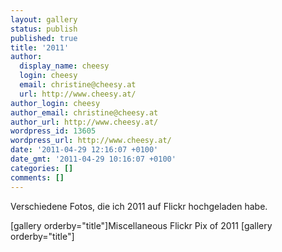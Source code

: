 ```yaml
---
layout: gallery
status: publish
published: true
title: '2011'
author:
  display_name: cheesy
  login: cheesy
  email: christine@cheesy.at
  url: http://www.cheesy.at/
author_login: cheesy
author_email: christine@cheesy.at
author_url: http://www.cheesy.at/
wordpress_id: 13605
wordpress_url: http://www.cheesy.at/
date: '2011-04-29 12:16:07 +0100'
date_gmt: '2011-04-29 10:16:07 +0100'
categories: []
comments: []
---
```

<!--:de-->Verschiedene Fotos, die ich 2011 auf Flickr hochgeladen habe.
[gallery orderby="title"]<!--:--><!--:en-->Miscellaneous Flickr Pix of 2011
[gallery orderby="title"]<!--:-->
